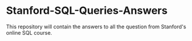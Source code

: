 # Stanford-SQL-Queries-Answers
This repository will contain the answers to all the question from Stanford's online SQL course. 
